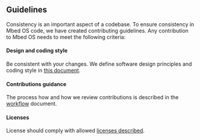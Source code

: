## Guidelines

Consistency is an important aspect of a codebase. To ensure consistency in Mbed OS code, we have created contributing guidelines. Any contribution to Mbed OS needs to meet the following criteria:

#### Design and coding style

Be consistent with your changes. We define software design principles and coding style in [this document](style.html).

#### Contributions guidance

The process how and how we review contributions is described in the [workflow](workflow.html) document.

#### Licenses

License should comply with allowed [licenses described](license.html).
